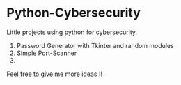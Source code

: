 # Python-Cybersecurity
Little projects using python for cybersecurity. 
1. Password Generator with Tkinter and random modules
2. Simple Port-Scanner 
3. 


Feel free to give me more ideas !!

